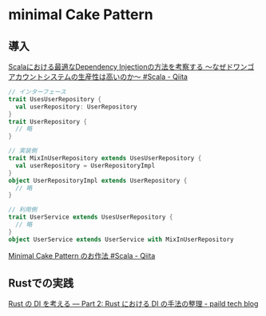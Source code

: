 # minimal Cake Pattern

## 導入

[Scalaにおける最適なDependency Injectionの方法を考察する 〜なぜドワンゴアカウントシステムの生産性は高いのか〜 #Scala - Qiita](https://qiita.com/pab_tech/items/1c0bdbc8a61949891f1f#%E6%9C%80%E5%B0%8F%E3%81%AEcake%E3%83%91%E3%82%BF%E3%83%BC%E3%83%B3minimal-cake-pattern)


```scala
// インターフェース
trait UsesUserRepository {
  val userRepository: UserRepository
}
trait UserRepository {
  // 略
}

// 実装側
trait MixInUserRepository extends UsesUserRepository {
  val userRepository = UserRepositoryImpl
}
object UserRepositoryImpl extends UserRepository {
  // 略
}

// 利用側
trait UserService extends UsesUserRepository {
  // 略
}
object UserService extends UserService with MixInUserRepository

```



[Minimal Cake Pattern のお作法 #Scala - Qiita](https://qiita.com/tayama0324/items/7f87ee3672b15dd68016)


## Rustでの実践


[Rust の DI を考える –– Part 2: Rust における DI の手法の整理 - paild tech blog](https://techblog.paild.co.jp/entry/2023/06/12/170637)




